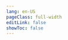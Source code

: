 ```yaml
---
lang: en-US
pageClass: full-width
editLink: false
showToc: false
---
```



<ClientOnly><ApiDocWrapper src="https://raw.githubusercontent.com/mojaloop/central-settlement/master/src/interface/swagger.json"></ApiDocWrapper></ClientOnly>


